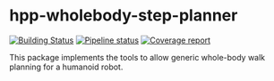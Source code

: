 # hpp-wholebody-step-planner

[![Building Status](https://travis-ci.org/humanoid-path-planner/hpp-wholebody-step.svg?branch=master)](https://travis-ci.org/humanoid-path-planner/hpp-wholebody-step)
[![Pipeline status](https://gepgitlab.laas.fr/humanoid-path-planner/hpp-wholebody-step/badges/master/pipeline.svg)](https://gepgitlab.laas.fr/humanoid-path-planner/hpp-wholebody-step/commits/master)
[![Coverage report](https://gepgitlab.laas.fr/humanoid-path-planner/hpp-wholebody-step/badges/master/coverage.svg?job=doc-coverage)](http://projects.laas.fr/gepetto/doc/humanoid-path-planner/hpp-wholebody-step/master/coverage/)

This package implements the tools to allow generic whole-body walk
planning for a humanoid robot.
